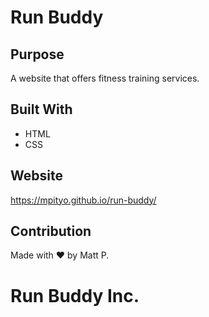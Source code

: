 # Run Buddy

## Purpose
A website that offers fitness training services.

## Built With
* HTML
* CSS

## Website
https://mpityo.github.io/run-buddy/

## Contribution
Made with ❤️ by Matt P.

# Run Buddy Inc.